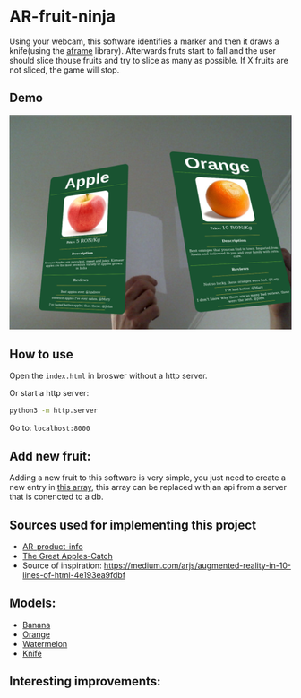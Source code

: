 # AR-fruit-ninja

Using your webcam, this software identifies a marker and then it draws a knife(using the [aframe](https://aframe.io/) library). Afterwards fruts start to fall and the user should slice thouse fruits and try to slice as many as possible. If X fruits are not sliced, the game will stop.


## Demo

![Demo](demo.png)

## How to use

Open the `index.html` in broswer without a http server.

Or start a http server:

```bash
python3 -m http.server
```

Go to: `localhost:8000`

## Add new fruit:

Adding a new fruit to this software is very simple, you just need to create a new entry in [this array](js/products.js), this array can be replaced with an api from a server that is conencted to a db.

## Sources used for implementing this project

 - [AR-product-info](https://github.com/chreniuc/AR-product-info)
 - [The Great Apples-Catch](https://github.com/Sebiee/catch-boxes)
 - Source of inspiration: https://medium.com/arjs/augmented-reality-in-10-lines-of-html-4e193ea9fdbf


## Models:

 - [Banana](https://sketchfab.com/3d-models/banana-3d-scan-c4f9b194abca4db7b4cd0ec6270f9d60)
 - [Orange](https://sketchfab.com/3d-models/fresh-orange-0896dc31d5154c97aa3f24e8ec1277aa)
 - [Watermelon](https://sketchfab.com/3d-models/watermelon-526d00c728a24311bfbec50bf54142ca)
 - [Knife](https://sketchfab.com/3d-models/knife-7746283c634c4855b7e2b08351ab44dd)

## Interesting improvements:

